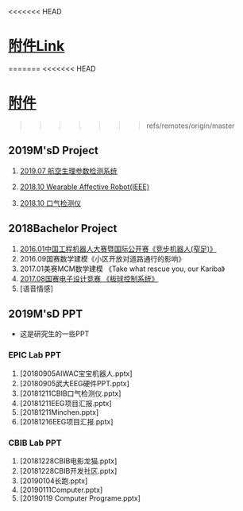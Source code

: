 <<<<<<< HEAD
# [附件Link](https://github.com/quronghui/Project.git)
=======
<<<<<<< HEAD
# [附件](https://github.com/quronghui/Project.git)
>>>>>>> refs/remotes/origin/master
## 2019M'sD Project

1. [2019.07 航空生理参数检测系统](https://luckywater.top/2019/07/24/PhysiologicalParameterDetection/)

2. [2018.10 Wearable Affective Robot(IEEE)](https://luckywater.top/2019/07/29/WearableAffectiveRobot)

3. [2018.10 口气检测仪](https://luckywater.top/2019/02/17/ArduinoMQ135/)

## 2018Bachelor Project 

1. [2016.01中国工程机器人大赛暨国际公开赛《竞步机器人(窄足)》](https://luckywater.top/2019/07/26/RobotControl/)
2. 2016.09国赛数学建模《小区开放对道路通行的影响》
3. 2017.01美赛MCM数学建模 《Take what rescue you, our Kariba》 
4. [2017.08国赛电子设计竞赛 《板球控制系统》](https://luckywater.top/2019/07/26/RobotControl/)
5. [语音情感]



## 2019M'sD PPT

- 这是研究生的一些PPT

### EPIC Lab PPT

1. [20180905AIWAC宝宝机器人.pptx]
2. [20180905武大EEG硬件PPT.pptx]
3. [20181211CBIB口气检测仪.pptx]
4. [20181211EEG项目汇报.pptx]
5. [20181211Minchen.pptx]
6. [20181216EEG项目汇报.pptx]

### CBIB Lab PPT

1. [20181228CBIB电影龙猫.pptx]
2. [20181228CBIB开发社区.pptx]
3. [20190104长跑.pptx]
4. [20190111Computer.pptx]
5. [20190119 Computer Programe.pptx]

